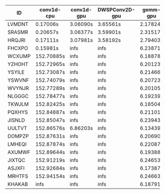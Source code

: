 |ID|conv1d-cpu|conv1d-gpu|DWSPConv2D-gpu|gemm-gpu|avg|
|-|-|-|-|-|-|
|LVMDNT|0.17006s|3.06090s|3.65561s|2.17824s|2.26620s|
|SRASMR|0.20657s|3.06377s|3.59901s|2.31517s|2.29613s|
|HRQJRI|0.17111s|3.07981s|3.58192s|2.79403s|2.40672s|
|FHCXPO|0.15981s|infs|infs|6.23871s|infs|
|WCXUMP|152.70885s|infs|infs|6.18878s|infs|
|YZHOHT|152.72965s|infs|infs|6.20123s|infs|
|YSYILE|152.73087s|infs|infs|6.21466s|infs|
|YSWVNF|152.74079s|infs|infs|6.20723s|infs|
|WVYNJR|152.77289s|infs|infs|6.20105s|infs|
|NLGGGC|152.78477s|infs|infs|6.19239s|infs|
|TKWJLM|152.82425s|infs|infs|6.18504s|infs|
|PQXHYS|152.84887s|infs|infs|6.21101s|infs|
|JISNLD|152.85047s|infs|infs|6.23943s|infs|
|UULTVT|152.86576s|6.86203s|infs|6.13439s|infs|
|DOMPZP|152.87631s|infs|infs|6.20690s|infs|
|LMHEQI|152.87874s|infs|infs|6.22087s|infs|
|AXUMWF|152.89644s|infs|infs|6.19388s|infs|
|JIXTQC|152.91219s|infs|infs|6.24653s|infs|
|ASJXFI|152.92684s|infs|infs|6.17387s|infs|
|MRHTFS|152.94154s|infs|infs|6.24663s|infs|
|KHAKAB|infs|infs|infs|6.18791s|infs|
